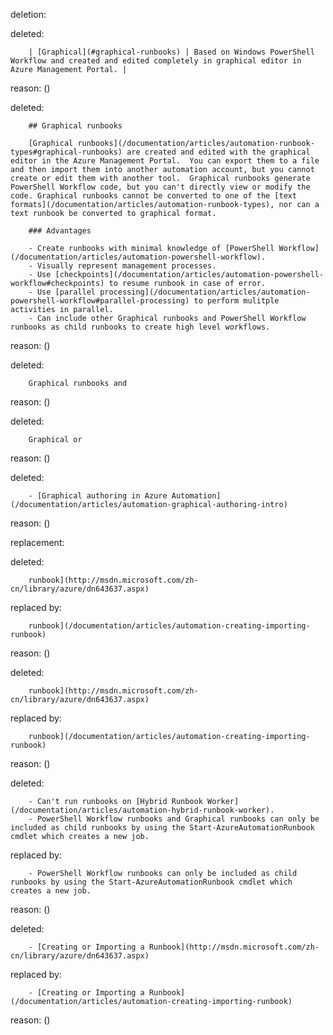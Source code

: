 deletion:

deleted:

		| [Graphical](#graphical-runbooks) | Based on Windows PowerShell Workflow and created and edited completely in graphical editor in Azure Management Portal. |

reason: ()

deleted:

		## Graphical runbooks
		
		[Graphical runbooks](/documentation/articles/automation-runbook-types#graphical-runbooks) are created and edited with the graphical editor in the Azure Management Portal.  You can export them to a file and then import them into another automation account, but you cannot create or edit them with another tool.  Graphical runbooks generate PowerShell Workflow code, but you can't directly view or modify the code. Graphical runbooks cannot be converted to one of the [text formats](/documentation/articles/automation-runbook-types), nor can a text runbook be converted to graphical format.
		
		### Advantages
		
		- Create runbooks with minimal knowledge of [PowerShell Workflow](/documentation/articles/automation-powershell-workflow).
		- Visually represent management processes.
		- Use [checkpoints](/documentation/articles/automation-powershell-workflow#checkpoints) to resume runbook in case of error.
		- Use [parallel processing](/documentation/articles/automation-powershell-workflow#parallel-processing) to perform mulitple activities in parallel.
		- Can include other Graphical runbooks and PowerShell Workflow runbooks as child runbooks to create high level workflows.

reason: ()

deleted:

		Graphical runbooks and

reason: ()

deleted:

		Graphical or

reason: ()

deleted:

		- [Graphical authoring in Azure Automation](/documentation/articles/automation-graphical-authoring-intro)

reason: ()

replacement:

deleted:

		runbook](http://msdn.microsoft.com/zh-cn/library/azure/dn643637.aspx)

replaced by:

		runbook](/documentation/articles/automation-creating-importing-runbook)

reason: ()

deleted:

		runbook](http://msdn.microsoft.com/zh-cn/library/azure/dn643637.aspx)

replaced by:

		runbook](/documentation/articles/automation-creating-importing-runbook)

reason: ()

deleted:

		- Can't run runbooks on [Hybrid Runbook Worker](/documentation/articles/automation-hybrid-runbook-worker).
		- PowerShell Workflow runbooks and Graphical runbooks can only be included as child runbooks by using the Start-AzureAutomationRunbook cmdlet which creates a new job.

replaced by:

		- PowerShell Workflow runbooks can only be included as child runbooks by using the Start-AzureAutomationRunbook cmdlet which creates a new job.

reason: ()

deleted:

		- [Creating or Importing a Runbook](http://msdn.microsoft.com/zh-cn/library/azure/dn643637.aspx)

replaced by:

		- [Creating or Importing a Runbook](/documentation/articles/automation-creating-importing-runbook)

reason: ()

